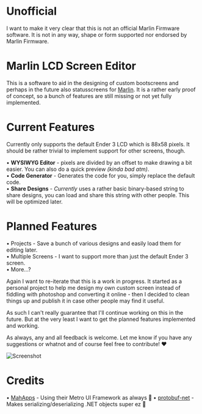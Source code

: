 # Unofficial
I want to make it very clear that this is not an official Marlin Firmware software. It is not in any way, shape or form supported nor endorsed by Marlin Firmware.

# Marlin LCD Screen Editor
This is a software to aid in the designing of custom bootscreens and perhaps in the future also statusscreens for [Marlin](https://github.com/MarlinFirmware/Marlin). It is a rather early proof of concept, so a bunch of features are still missing or not yet fully implemented.

# Current Features
Currently only supports the default Ender 3 LCD which is 88x58 pixels. It should be rather trivial to implement support for other screens, though.

• __WYSIWYG Editor__ - pixels are divided by an offset to make drawing a bit easier. You can also do a quick preview _(kinda bad atm)_.  
• __Code Generator__ - Generates the code for you, simply replace the default code.  
• __Share Designs__ - _Currently_ uses a rather basic binary-based string to share designs, you can load and share this string with other people. This will be optimized later.  

# Planned Features
• Projects - Save a bunch of various designs and easily load them for editing later.  
• Multiple Screens - I want to support more than just the default Ender 3 screen.  
• More...?

Again I want to re-iterate that this is a work in progress. It started as a personal project to help me design my own custom screen instead of fiddling with photoshop and converting it online - then I decided to clean things up and publish it in case other people may find it useful.

As such I can't really guarantee that I'll continue working on this in the future. But at the very least I want to get the planned features implemented and working.

As always, any and all feedback is welcome. Let me know if you have any suggestions or whatnot and of course feel free to contribute! :heart:

![Screenshot](https://i.imgur.com/N09KGce.png)

# Credits
• [MahApps](https://mahapps.com) - Using their Metro UI Framework as always 💙
• [protobuf-net](https://github.com/protobuf-net/protobuf-net) - Makes serializing/deserializing .NET objects super ez 💚
